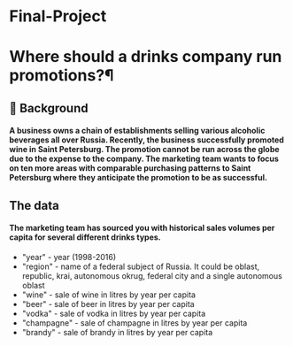 # Final-Project
# Where should a drinks company run promotions?¶
## 📖 Background
#### A business owns a chain of establishments selling various alcoholic beverages all over Russia. Recently, the business successfully promoted wine in Saint Petersburg. The promotion cannot be run across the globe due to the expense to the company. The marketing team wants to focus on ten more areas with comparable purchasing patterns to Saint Petersburg where they anticipate the promotion to be as successful.
## The data
#### The marketing team has sourced you with historical sales volumes per capita for several different drinks types.

* "year" - year (1998-2016)
* "region" - name of a federal subject of Russia. It could be oblast, republic, krai, autonomous okrug, federal city and a single autonomous oblast
* "wine" - sale of wine in litres by year per capita
* "beer" - sale of beer in litres by year per capita
* "vodka" - sale of vodka in litres by year per capita
* "champagne" - sale of champagne in litres by year per capita
* "brandy" - sale of brandy in litres by year per capita
